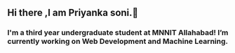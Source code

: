 ## Hi there ,I am Priyanka soni.👋

### I'm a third year undergraduate student at MNNIT Allahabad! I’m currently working on Web Development and Machine Learning.

